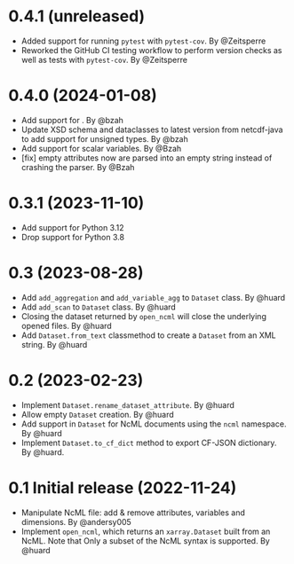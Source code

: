0.4.1 (unreleased)
==================

- Added support for running `pytest` with `pytest-cov`. By @Zeitsperre
- Reworked the GitHub CI testing workflow to perform version checks as well as tests with `pytest-cov`. By @Zeitsperre

0.4.0 (2024-01-08)
==================

- Add support for <EnumTypeDef>. By @bzah
- Update XSD schema and dataclasses to latest version from netcdf-java to add support
  for unsigned types. By @bzah
- Add support for scalar variables. By @Bzah
- [fix] empty attributes now are parsed into an empty string instead of crashing the parser.  By @Bzah

0.3.1 (2023-11-10)
==================

- Add support for Python 3.12
- Drop support for Python 3.8


0.3 (2023-08-28)
================

- Add `add_aggregation` and `add_variable_agg` to `Dataset` class. By @huard
- Add `add_scan` to `Dataset` class. By @huard
- Closing the dataset returned by `open_ncml` will close the underlying opened files. By @huard
- Add `Dataset.from_text` classmethod  to create a `Dataset` from an XML string. By @huard


0.2 (2023-02-23)
================

- Implement `Dataset.rename_dataset_attribute`. By @huard
- Allow empty `Dataset` creation. By @huard
- Add support in `Dataset` for NcML documents using the `ncml` namespace. By @huard
- Implement `Dataset.to_cf_dict` method to export CF-JSON dictionary. By @huard.


0.1 Initial release (2022-11-24)
================================

 - Manipulate NcML file: add & remove attributes, variables and dimensions. By @andersy005
 - Implement `open_ncml`, which returns an `xarray.Dataset` built from an NcML. Note that
   Only a subset of the NcML syntax is supported. By @huard
